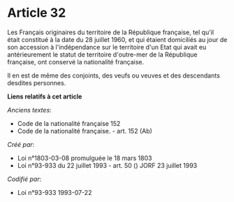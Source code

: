 # Article 32

Les Français originaires du territoire de la République française, tel qu'il était constitué à la date du 28 juillet 1960, et
qui étaient domiciliés au jour de son accession à l'indépendance sur le territoire d'un Etat qui avait eu antérieurement le
statut de territoire d'outre-mer de la République française, ont conservé la nationalité française.

Il en est de même des conjoints, des veufs ou veuves et des descendants desdites personnes.

**Liens relatifs à cet article**

_Anciens textes_:

  - Code de la nationalité française 152
  - Code de la nationalité française. - art. 152 (Ab)

_Créé par_:

  - Loi n°1803-03-08 promulguée le 18 mars 1803
  - Loi n°93-933 du 22 juillet 1993 - art. 50 () JORF 23 juillet 1993

_Codifié par_:

  - Loi n°93-933 1993-07-22
